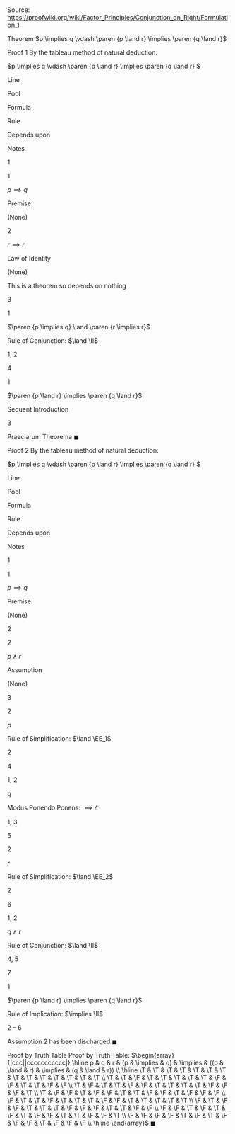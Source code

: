 # 

Source: https://proofwiki.org/wiki/Factor_Principles/Conjunction_on_Right/Formulation_1



Theorem
$p \implies q \vdash \paren {p \land r} \implies \paren {q \land r}$


Proof 1
By the tableau method of natural deduction:


$p \implies q \vdash \paren {p \land r} \implies \paren {q \land r} $


Line


Pool

Formula

Rule

Depends upon

Notes


1


1

$p \implies q$

Premise

(None)




2




$r \implies r$

Law of Identity

(None)

This is a theorem so depends on nothing


3


1

$\paren {p \implies q} \land \paren {r \implies r}$

Rule of Conjunction: $\land \II$

1, 2




4


1

$\paren {p \land r} \implies \paren {q \land r}$

Sequent Introduction

3

Praeclarum Theorema
$\blacksquare$


Proof 2
By the tableau method of natural deduction:


$p \implies q \vdash \paren {p \land r} \implies \paren {q \land r} $


Line


Pool

Formula

Rule

Depends upon

Notes


1


1

$p \implies q$

Premise

(None)




2


2

$p \land r$

Assumption

(None)




3


2

$p$

Rule of Simplification: $\land \EE_1$

2




4


1, 2

$q$

Modus Ponendo Ponens: $\implies \mathcal E$

1, 3




5


2

$r$

Rule of Simplification: $\land \EE_2$

2




6


1, 2

$q \land r$

Rule of Conjunction: $\land \II$

4, 5




7


1

$\paren {p \land r} \implies \paren {q \land r}$

Rule of Implication: $\implies \II$

2 – 6

Assumption 2 has been discharged
$\blacksquare$


Proof by Truth Table
Proof by Truth Table:
$\begin{array}{|ccc||ccccccccccc|}
\hline
p & q & r & (p & \implies & q) & \implies & ((p & \land & r) & \implies & (q & \land & r)) \\
\hline
\T & \T & \T & \T & \T & \T & \T & \T & \T & \T & \T & \T & \T & \T \\
\T & \T & \F & \T & \T & \T & \T & \T & \F & \F & \T & \T & \F & \F \\
\T & \F & \T & \T & \F & \F & \T & \T & \T & \T & \F & \F & \F & \T \\
\T & \F & \F & \T & \F & \F & \T & \T & \F & \F & \T & \F & \F & \F \\
\F & \T & \T & \F & \T & \T & \T & \F & \F & \T & \T & \T & \T & \T \\
\F & \T & \F & \F & \T & \T & \T & \F & \F & \F & \T & \T & \F & \F \\
\F & \F & \T & \F & \T & \F & \T & \F & \F & \T & \T & \F & \F & \T \\
\F & \F & \F & \F & \T & \F & \T & \F & \F & \F & \T & \F & \F & \F \\
\hline
\end{array}$
$\blacksquare$





